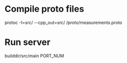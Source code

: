 # Compile proto files
protoc -I=src/ --cpp_out=src/ /proto/measurements.proto 

# Run server
builddir/src/main PORT_NUM